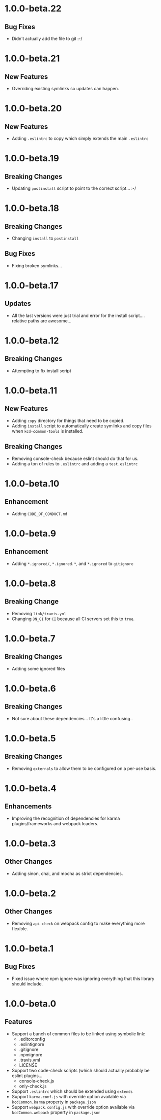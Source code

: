 # 1.0.0-beta.22

## Bug Fixes

- Didn't actually add the file to git :-/

# 1.0.0-beta.21

## New Features

- Overriding existing symlinks so updates can happen.

# 1.0.0-beta.20

## New Features

- Adding `.eslintrc` to copy which simply extends the main `.eslintrc`

# 1.0.0-beta.19

## Breaking Changes

- Updating `postinstall` script to point to the correct script... :-/

# 1.0.0-beta.18

## Breaking Changes

- Changing `install` to `postinstall`

## Bug Fixes

- Fixing broken symlinks...

# 1.0.0-beta.17

## Updates

- All the last versions were just trial and error for the install script.... relative paths are awesome...

# 1.0.0-beta.12

## Breaking Changes

- Attempting to fix install script

# 1.0.0-beta.11

## New Features

- Adding `copy` directory for things that need to be copied.
- Adding `install` script to automatically create symlinks and copy files when `kcd-common-tools` is installed.

## Breaking Changes

- Removing console-check because eslint should do that for us.
- Adding a ton of rules to `.eslintrc` and adding a `test.eslintrc`

# 1.0.0-beta.10

## Enhancement

- Adding `CODE_OF_CONDUCT.md`

# 1.0.0-beta.9

## Enhancement

- Adding `*.ignored/`, `*.ignored.*`, and `*.ignored` to `gitignore`

# 1.0.0-beta.8

## Breaking Change

- Removing `link/travis.yml`
- Changing `ON_CI` for `CI` because all CI servers set this to `true`.

# 1.0.0-beta.7

## Breaking Changes

- Adding some ignored files

# 1.0.0-beta.6

## Breaking Changes

- Not sure about these dependencies... It's a little confusing..

# 1.0.0-beta.5

## Breaking Changes

- Removing `externals` to allow them to be configured on a per-use basis.

# 1.0.0-beta.4

## Enhancements

- Improving the recognition of dependencies for karma plugins/frameworks and webpack loaders.

# 1.0.0-beta.3

## Other Changes

- Adding sinon, chai, and mocha as strict dependencies.

# 1.0.0-beta.2

## Other Changes

- Removing `api-check` on webpack config to make everything more flexible.

# 1.0.0-beta.1

## Bug Fixes

- Fixed issue where npm ignore was ignoring everything that this library should include.

# 1.0.0-beta.0

## Features

- Support a bunch of common files to be linked using symbolic link:
  - .editorconfig
  - .eslintignore
  - .gitignore
  - .npmignore
  - .travis.yml
  - LICENSE
- Support two code-check scripts (which should actually probably be eslint plugins...
  - console-check.js
  - only-check.js
- Support `.eslintrc` which should be extended using `extends`
- Support `karma.conf.js` with override option available via `kcdCommon.karma` property in `package.json`
- Support `webpack.config.js` with override option available via `kcdCommon.webpack` property in `package.json`
